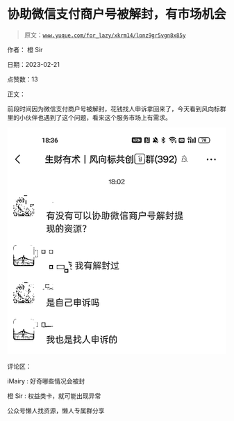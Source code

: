 # 协助微信支付商户号被解封，有市场机会

> 原文：[`www.yuque.com/for_lazy/xkrm14/lpnz9gr5vgn8x85y`](https://www.yuque.com/for_lazy/xkrm14/lpnz9gr5vgn8x85y)



作者： 橙 Sir



日期：2023-02-21



点赞数：13



正文：



前段时间因为微信支付商户号被解封，花钱找人申诉拿回来了，今天看到风向标群里的小伙伴也遇到了这个问题，看来这个服务市场上有需求。



![](img/832bec330be38bf7fa848437168c412d.png)  

评论区：



iMairy : 好奇哪些情况会被封



橙 Sir : 权益类卡，就可能出现异常



公众号懒人找资源，懒人专属群分享

</ne-p>